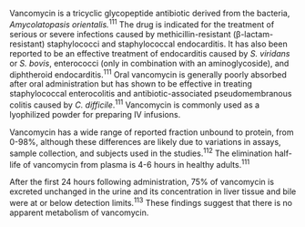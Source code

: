 Vancomycin is a tricyclic glycopeptide antibiotic derived from the bacteria, *Amycolatopasis orientalis.*<sup>111</sup> The drug is indicated for the treatment of serious or severe infections caused by methicillin-resistant (β-lactam-resistant) staphylococci and staphylococcal endocarditis. It has also been reported to be an effective treatment of endocarditis caused by *S. viridans* or *S. bovis*, enterococci (only in combination with an aminoglycoside), and diphtheroid endocarditis.<sup>111</sup> Oral vancomycin is generally poorly absorbed after oral administration but has shown to be effective in treating staphylococcal enterocolitis and antibiotic-associated pseudomembranous colitis caused by *C. difficile*.<sup>111</sup> Vancomycin is commonly used as a lyophilized powder for preparing IV infusions.

Vancomycin has a wide range of reported fraction unbound to protein, from 0-98%, although these differences are likely due to variations in assays, sample collection, and subjects used in the studies.<sup>112</sup> The elimination half-life of vancomycin from plasma is 4-6 hours in healthy adults.<sup>111</sup>

After the first 24 hours following administration, 75% of vancomycin is excreted unchanged in the urine and its concentration in liver tissue and bile were at or below detection limits.<sup>113</sup> These findings suggest that there is no apparent metabolism of vancomycin.